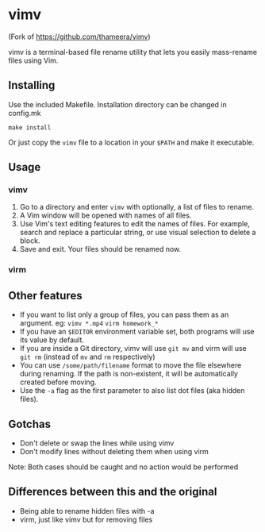 # vimv
(Fork of https://github.com/thameera/vimv)

vimv is a terminal-based file rename utility that lets you easily mass-rename files using Vim.

## Installing

Use the included Makefile. Installation directory can be changed in config.mk
```shell
make install
```
Or just copy the `vimv` file to a location in your `$PATH` and make it executable.

## Usage
### vimv
1. Go to a directory and enter `vimv` with optionally, a list of files to rename.
2. A Vim window will be opened with names of all files.
3. Use Vim's text editing features to edit the names of files. For example, search and replace a particular string, or use visual selection to delete a block.
4. Save and exit. Your files should be renamed now.

### virm

## Other features

* If you want to list only a group of files, you can pass them as an argument. eg: `vimv *.mp4` `virm homework_*`
* If you have an `$EDITOR` environment variable set, both programs will use its value by default.
* If you are inside a Git directory, vimv will use `git mv` and virm will use `git rm` (instead of `mv` and `rm` respectively)
* You can use `/some/path/filename` format to move the file elsewhere during renaming. If the path is non-existent, it will be automatically created before moving.
* Use the `-a` flag as the first parameter to also list dot files (aka hidden files).

## Gotchas
* Don't delete or swap the lines while using vimv
* Don't modify lines without deleting them when using virm

Note: Both cases should be caught and no action would be performed

## Differences between this and the original
* Being able to rename hidden files with -a
* virm, just like vimv but for removing files
